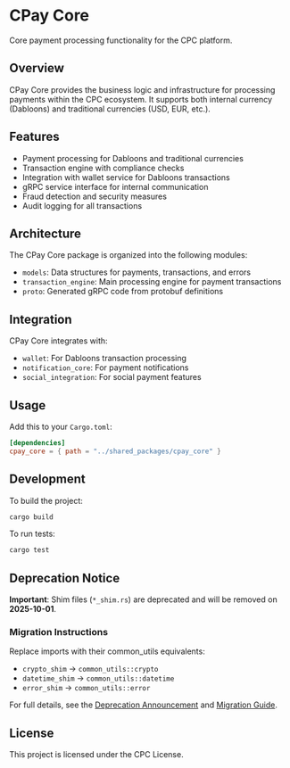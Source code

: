 # CPay Core

Core payment processing functionality for the CPC platform.

## Overview

CPay Core provides the business logic and infrastructure for processing payments within the CPC ecosystem. It supports both internal currency (Dabloons) and traditional currencies (USD, EUR, etc.).

## Features

- Payment processing for Dabloons and traditional currencies
- Transaction engine with compliance checks
- Integration with wallet service for Dabloons transactions
- gRPC service interface for internal communication
- Fraud detection and security measures
- Audit logging for all transactions

## Architecture

The CPay Core package is organized into the following modules:

- `models`: Data structures for payments, transactions, and errors
- `transaction_engine`: Main processing engine for payment transactions
- `proto`: Generated gRPC code from protobuf definitions

## Integration

CPay Core integrates with:

- `wallet`: For Dabloons transaction processing
- `notification_core`: For payment notifications
- `social_integration`: For social payment features

## Usage

Add this to your `Cargo.toml`:

```toml
[dependencies]
cpay_core = { path = "../shared_packages/cpay_core" }
```

## Development

To build the project:

```bash
cargo build
```

To run tests:

```bash
cargo test
```


## Deprecation Notice

**Important**: Shim files (`*_shim.rs`) are deprecated and will be removed on **2025-10-01**.

### Migration Instructions
Replace imports with their common_utils equivalents:
- `crypto_shim` → `common_utils::crypto`
- `datetime_shim` → `common_utils::datetime`
- `error_shim` → `common_utils::error`

For full details, see the [Deprecation Announcement](../common_utils/ANNOUNCEMENT.md) and [Migration Guide](../common_utils/MIGRATION_GUIDE.md).

## License

This project is licensed under the CPC License.